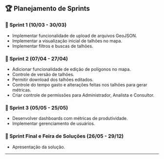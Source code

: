 ## 🏆 Planejamento de Sprints

### 🏁 Sprint 1 (10/03 - 30/03)
- Implementar funcionalidade de upload de arquivos GeoJSON.
- Implementar a visualização inicial de talhões no mapa.
- Implementar filtros e buscas de talhões.

### 🏁 Sprint 2 (07/04 - 27/04)
- Adicionar funcionalidade de edição de polígonos no mapa.
- Controle de versão de talhões.
- Permitir download dos talhões editados.
- Controle do tempo gasto e alterações feitas nos talhões para gerar métricas.
- Criar controle de permissões para Administrador, Analista e Consultor.

### 🏁 Sprint 3 (05/05 - 25/05)
- Desenvolver dashboards com métricas de produtividade.
- Implementar gerenciamento de usuários.

### 🏁 Sprint Final e Feira de Soluções (26/05 - 29/12)
- Apresentação da solução.


---